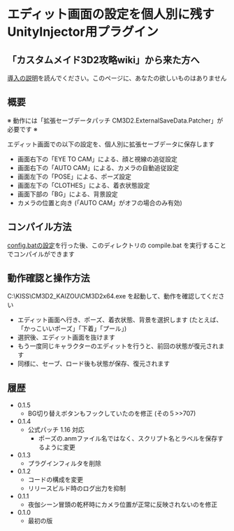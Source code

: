 ﻿# エディット画面の設定を個人別に残すUnityInjector用プラグイン

## 「カスタムメイド3D2攻略wiki」から来た方へ

[導入の説明](../INSTALL.md)を読んでください。このページに、あなたの欲しいものはありません


## 概要

※ 動作には「拡張セーブデータパッチ CM3D2.ExternalSaveData.Patcher」が必要です ※

エディット画面での以下の設定を、個人別に拡張セーブデータに保存します

 - 画面右下の「EYE TO CAM」による、顔と視線の追従設定
 - 画面右下の「AUTO CAM」による、カメラの自動追従設定
 - 画面左下の「POSE」による、ポーズ設定
 - 画面左下の「CLOTHES」による、着衣状態設定
 - 画面下部の「BG」による、背景設定
 - カメラの位置と向き (「AUTO CAM」がオフの場合のみ有効)


## コンパイル方法

[config.batの設定](../INSTALL.md)を行った後、このディレクトリの compile.bat を実行することでコンパイルができます


## 動作確認と操作方法

C:\KISS\CM3D2_KAIZOU\CM3D2x64.exe を起動して、動作を確認してください

 - エディット画面へ行き、ポーズ、着衣状態、背景を選択します (たとえば、「かっこいいポーズ」「下着」「プール」)
 - 選択後、エディット画面を抜けます
 - もう一度同じキャラクターのエディットを行うと、前回の状態が復元されます
 - 同様に、セーブ、ロード後も状態が保存、復元されます


## 履歴

 - 0.1.5
   - BG切り替えボタンもフックしていたのを修正 (その５>>707)
 - 0.1.4
   - 公式パッチ 1.16 対応
     - ポーズの.anmファイル名ではなく、スクリプト名とラベルを保存するように変更
 - 0.1.3
   - プラグインフィルタを削除
 - 0.1.2
   - コードの構成を変更
   - リリースビルド時のログ出力を抑制
 - 0.1.1
   - 夜伽シーン冒頭の乾杯時にカメラ位置が正常に反映されないのを修正
 - 0.1.0
   - 最初の版
